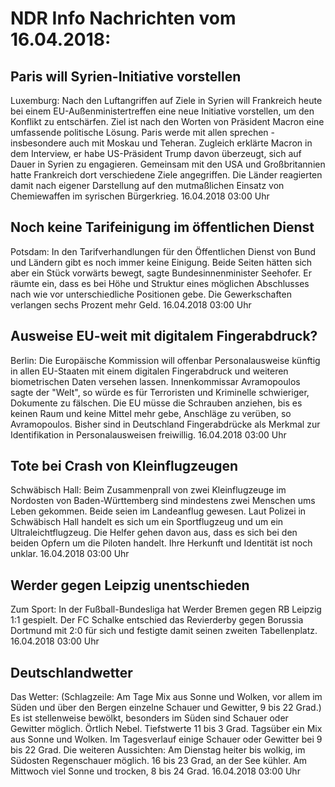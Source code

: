 # NDR Info Nachrichten vom 16.04.2018:


## Paris will Syrien-Initiative vorstellen
Luxemburg: Nach den Luftangriffen auf Ziele in Syrien will Frankreich heute bei einem EU-Außenministertreffen eine neue Initiative vorstellen, um den Konflikt zu entschärfen. Ziel ist nach den Worten von Präsident Macron eine umfassende politische Lösung. Paris werde mit allen sprechen - insbesondere auch mit Moskau und Teheran. Zugleich erklärte Macron in dem Interview, er habe US-Präsident Trump davon überzeugt, sich auf Dauer in Syrien zu engagieren. Gemeinsam mit den USA und Großbritannien hatte Frankreich dort verschiedene Ziele angegriffen. Die Länder reagierten damit nach eigener Darstellung auf den mutmaßlichen Einsatz von Chemiewaffen im syrischen Bürgerkrieg. 16.04.2018 03:00 Uhr 

## Noch keine Tarifeinigung im öffentlichen Dienst
Potsdam: In den Tarifverhandlungen für den Öffentlichen Dienst von Bund und Ländern gibt es noch immer keine Einigung. Beide Seiten hätten sich aber ein Stück vorwärts bewegt, sagte Bundesinnenminister Seehofer. Er räumte ein, dass es bei Höhe und Struktur eines möglichen Abschlusses nach wie vor unterschiedliche Positionen gebe. Die Gewerkschaften verlangen sechs Prozent mehr Geld. 16.04.2018 03:00 Uhr 

## Ausweise EU-weit mit digitalem Fingerabdruck?
Berlin: Die Europäische Kommission will offenbar Personalausweise künftig in allen EU-Staaten mit einem digitalen Fingerabdruck und weiteren biometrischen Daten versehen lassen. Innenkommissar Avramopoulos sagte der "Welt", so würde es für Terroristen und Kriminelle schwieriger, Dokumente zu fälschen. Die EU müsse die Schrauben anziehen, bis es keinen Raum und keine Mittel mehr gebe, Anschläge zu verüben, so Avramopoulos. Bisher sind in Deutschland Fingerabdrücke als Merkmal zur Identifikation in Personalausweisen freiwillig. 16.04.2018 03:00 Uhr 

## Tote bei Crash von Kleinflugzeugen
Schwäbisch Hall: Beim Zusammenprall von zwei Kleinflugzeuge im Nordosten von Baden-Württemberg sind mindestens zwei Menschen ums Leben gekommen. Beide seien im Landeanflug gewesen. Laut Polizei in Schwäbisch Hall handelt es sich um ein Sportflugzeug und um ein Ultraleichtflugzeug. Die Helfer gehen davon aus, dass es sich bei den beiden Opfern um die Piloten handelt. Ihre Herkunft und Identität ist noch unklar. 16.04.2018 03:00 Uhr 

## Werder gegen Leipzig unentschieden
Zum Sport: In der Fußball-Bundesliga hat Werder Bremen gegen RB Leipzig 1:1 gespielt. Der FC Schalke entschied das Revierderby gegen Borussia Dortmund mit 2:0 für sich und festigte damit seinen zweiten Tabellenplatz. 16.04.2018 03:00 Uhr 

## Deutschlandwetter
Das Wetter:
(Schlagzeile: Am Tage Mix aus Sonne und Wolken, vor allem im Süden und über den Bergen einzelne Schauer und Gewitter, 9 bis 22 Grad.) Es ist stellenweise bewölkt, besonders im Süden sind Schauer oder Gewitter möglich. Örtlich Nebel. Tiefstwerte 11 bis 3 Grad. Tagsüber ein Mix aus Sonne und Wolken. Im Tagesverlauf einige Schauer oder Gewitter bei 9 bis 22 Grad. Die weiteren Aussichten: Am Dienstag heiter bis wolkig, im Südosten Regenschauer möglich. 16 bis 23 Grad, an der See kühler. Am Mittwoch viel Sonne und trocken, 8 bis 24 Grad. 16.04.2018 03:00 Uhr 
